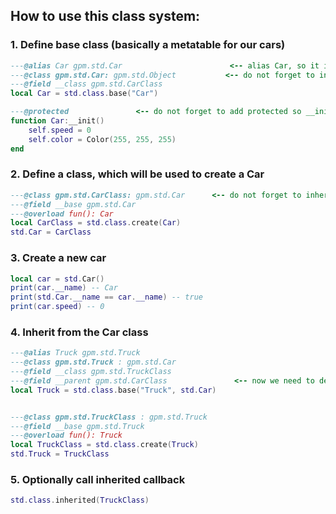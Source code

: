 ## How to use this class system:

### 1. Define base class (basically a metatable for our cars)

```lua
---@alias Car gpm.std.Car                        <-- alias Car, so it is easier for us to reference it in params and etc.
---@class gpm.std.Car: gpm.std.Object           <-- do not forget to inherit from gpm.std.Object
---@field __class gpm.std.CarClass
local Car = std.class.base("Car")

---@protected               <-- do not forget to add protected so __init won't be shown
function Car:__init()
    self.speed = 0
    self.color = Color(255, 255, 255)
end
```

### 2. Define a class, which will be used to create a Car

```lua
---@class gpm.std.CarClass: gpm.std.Car      <-- do not forget to inherit from base
---@field __base gpm.std.Car
---@overload fun(): Car
local CarClass = std.class.create(Car)
std.Car = CarClass
```

### 3. Create a new car

```lua
local car = std.Car()
print(car.__name) -- Car
print(std.Car.__name == car.__name) -- true
print(car.speed) -- 0
```

### 4. Inherit from the Car class

```lua
---@alias Truck gpm.std.Truck
---@class gpm.std.Truck : gpm.std.Car
---@field __class gpm.std.TruckClass
---@field __parent gpm.std.CarClass               <-- now we need to define the parent, so LuaLS can know how to access our parent
local Truck = std.class.base("Truck", std.Car)


---@class gpm.std.TruckClass : gpm.std.Truck
---@field __base gpm.std.Truck
---@overload fun(): Truck
local TruckClass = std.class.create(Truck)
std.Truck = TruckClass
```

### 5. Optionally call inherited callback
```lua
std.class.inherited(TruckClass)
```
